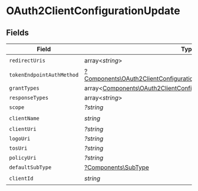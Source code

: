 # OAuth2ClientConfigurationUpdate


## Fields

| Field                                                                                                                                                   | Type                                                                                                                                                    | Required                                                                                                                                                | Description                                                                                                                                             |
| ------------------------------------------------------------------------------------------------------------------------------------------------------- | ------------------------------------------------------------------------------------------------------------------------------------------------------- | ------------------------------------------------------------------------------------------------------------------------------------------------------- | ------------------------------------------------------------------------------------------------------------------------------------------------------- |
| `redirectUris`                                                                                                                                          | array<*string*>                                                                                                                                         | :heavy_check_mark:                                                                                                                                      | N/A                                                                                                                                                     |
| `tokenEndpointAuthMethod`                                                                                                                               | [?Components\OAuth2ClientConfigurationUpdateTokenEndpointAuthMethod](../../Models/Components/OAuth2ClientConfigurationUpdateTokenEndpointAuthMethod.md) | :heavy_minus_sign:                                                                                                                                      | N/A                                                                                                                                                     |
| `grantTypes`                                                                                                                                            | array<[Components\OAuth2ClientConfigurationUpdateGrantTypes](../../Models/Components/OAuth2ClientConfigurationUpdateGrantTypes.md)>                     | :heavy_minus_sign:                                                                                                                                      | N/A                                                                                                                                                     |
| `responseTypes`                                                                                                                                         | array<*string*>                                                                                                                                         | :heavy_minus_sign:                                                                                                                                      | N/A                                                                                                                                                     |
| `scope`                                                                                                                                                 | *?string*                                                                                                                                               | :heavy_minus_sign:                                                                                                                                      | N/A                                                                                                                                                     |
| `clientName`                                                                                                                                            | *string*                                                                                                                                                | :heavy_check_mark:                                                                                                                                      | N/A                                                                                                                                                     |
| `clientUri`                                                                                                                                             | *?string*                                                                                                                                               | :heavy_minus_sign:                                                                                                                                      | N/A                                                                                                                                                     |
| `logoUri`                                                                                                                                               | *?string*                                                                                                                                               | :heavy_minus_sign:                                                                                                                                      | N/A                                                                                                                                                     |
| `tosUri`                                                                                                                                                | *?string*                                                                                                                                               | :heavy_minus_sign:                                                                                                                                      | N/A                                                                                                                                                     |
| `policyUri`                                                                                                                                             | *?string*                                                                                                                                               | :heavy_minus_sign:                                                                                                                                      | N/A                                                                                                                                                     |
| `defaultSubType`                                                                                                                                        | [?Components\SubType](../../Models/Components/SubType.md)                                                                                               | :heavy_minus_sign:                                                                                                                                      | N/A                                                                                                                                                     |
| `clientId`                                                                                                                                              | *string*                                                                                                                                                | :heavy_check_mark:                                                                                                                                      | N/A                                                                                                                                                     |